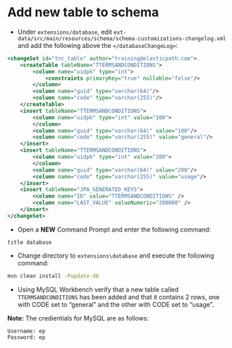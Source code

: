 # Add new table to schema

* Under `extensions/database`, edit `ext-data/src/main/resources/schema/schema-customizations-changelog.xml` and add the following above the `</databaseChangeLog>`:

```xml
<changeSet id="tnc_table" author="training@elasticpath.com">
    <createTable tableName="TTERMSANDCONDITIONS">
        <column name="uidpk" type="int">
            <constraints primaryKey="true" nullable="false"/>
        </column>
        <column name="guid" type="varchar(64)"/>
        <column name="code" type="varchar(255)"/>
    </createTable>
    <insert tableName="TTERMSANDCONDITIONS">
        <column name="uidpk" type="int" value="100">
        </column>
        <column name="guid" type="varchar(64)" value="100"/>
        <column name="code" type="varchar(255)" value="general"/>
    </insert>
    <insert tableName="TTERMSANDCONDITIONS">
        <column name="uidpk" type="int" value="200">
        </column>
        <column name="guid" type="varchar(64)" value="200"/>
        <column name="code" type="varchar(255)" value="usage"/>
    </insert>
    <insert tableName="JPA_GENERATED_KEYS">
        <column name="ID" value="TTERMSANDCONDITIONS" />
        <column name="LAST_VALUE" valueNumeric="200000" />
    </insert>
</changeSet>
```

* Open a **NEW** Command Prompt and enter the following command:

```
title database
```

* Change directory to `extensions\database` and execute the following command:

```sh
mvn clean install -Pupdate-db
```

* Using MySQL Workbench verify that a new table called `TTERMSANDCONDITIONS` has been added and that it contains 2 rows, one with CODE set to “general” and the other with CODE set to “usage”. 

**Note:** The credientials for MySQL are as follows:

	Username: ep
	Password: ep
